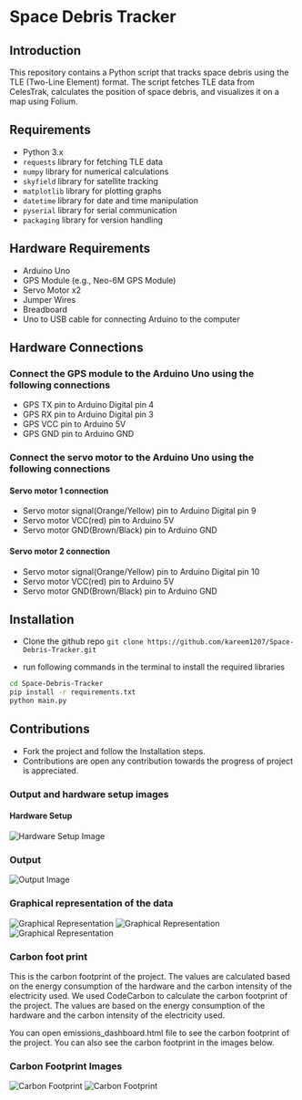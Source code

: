 # Space Debris Tracker

## Introduction

This repository contains a Python script that tracks space debris using the TLE (Two-Line Element) format. The script fetches TLE data from CelesTrak, calculates the position of space debris, and visualizes it on a map using Folium.

## Requirements

- Python 3.x
- `requests` library for fetching TLE data
- `numpy` library for numerical calculations
- `skyfield` library for satellite tracking
- `matplotlib` library for plotting graphs
- `datetime` library for date and time manipulation
- `pyserial` library for serial communication
- `packaging` library for version handling

## Hardware Requirements

- Arduino Uno
- GPS Module (e.g., Neo-6M GPS Module)
- Servo Motor x2
- Jumper Wires
- Breadboard
- Uno to USB cable for connecting Arduino to the computer

## Hardware Connections

### Connect the GPS module to the Arduino Uno using the following connections

- GPS TX pin to Arduino Digital pin 4
- GPS RX pin to Arduino Digital pin 3
- GPS VCC pin to Arduino 5V
- GPS GND pin to Arduino GND
  
### Connect the servo motor to the Arduino Uno using the following connections

#### Servo motor 1 connection

- Servo motor signal(Orange/Yellow) pin to Arduino Digital pin 9
- Servo motor VCC(red) pin to Arduino 5V
- Servo motor GND(Brown/Black) pin to Arduino GND

#### Servo motor 2 connection

- Servo motor signal(Orange/Yellow) pin to Arduino Digital pin 10
- Servo motor VCC(red) pin to Arduino 5V
- Servo motor GND(Brown/Black) pin to Arduino GND

## Installation

- Clone the github repo
```git clone https://github.com/kareem1207/Space-Debris-Tracker.git```

- run following commands in the terminal to install the required libraries

```bash
cd Space-Debris-Tracker
pip install -r requirements.txt
python main.py
```

## Contributions

- Fork the project and follow the Installation steps.
- Contributions are open any contribution towards the progress of project is appreciated.

### Output and hardware setup images

#### Hardware Setup

![Hardware Setup Image](./Hardware1.jpg)

### Output

![Output Image](./output.jpg)

### Graphical representation of the data

![Graphical Representation](./output-graph1.jpg)
![Graphical Representation](./output-graph2.jpg)
![Graphical Representation](./output-graph3.jpg)

### Carbon foot print

This is the carbon footprint of the project. The values are calculated based on the energy consumption of the hardware and the carbon intensity of the electricity used.
We used CodeCarbon to calculate the carbon footprint of the project. The values are based on the energy consumption of the hardware and the carbon intensity of the electricity used.

You can open emissions_dashboard.html file to see the carbon footprint of the project.
You can also see the carbon footprint in the images below.

### Carbon Footprint Images

![Carbon Footprint](./emission1.png)
![Carbon Footprint](./emission2.png)
